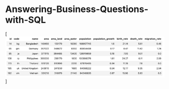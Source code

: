 # Answering-Business-Questions-with-SQL

[<img src="https://raw.githubusercontent.com/sunnyyan97/Answering-Business-Questions-with-SQL/main/Screen%20Shot%202021-02-19%20at%203.19.19%20AM.png">]
